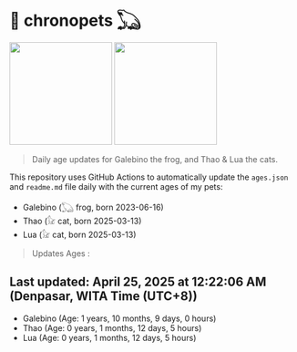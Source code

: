 # 🐾 chronopets 𓆏
<img src="https://github.com/user-attachments/assets/802b3632-7c4b-4232-a3a0-8b1d8fa6f04d" widht=180 height=180 >
<img src="https://github.com/user-attachments/assets/16687005-7ebb-4607-be57-0c8e528fed06" widht=180 height=180 >

> Daily age updates for Galebino the frog, and Thao & Lua the cats.

This repository uses GitHub Actions to automatically update the `ages.json` and `readme.md` file daily with the current ages of my pets: <br>
- Galebino (𓆏 frog, born 2023-06-16)
- Thao (𓃠 cat, born 2025-03-13)
- Lua (𓃠 cat, born 2025-03-13)

> Updates Ages :

## Last updated: April 25, 2025 at 12:22:06 AM (Denpasar, WITA Time (UTC+8))

- Galebino (Age: 1 years, 10 months, 9 days, 0 hours)
- Thao (Age: 0 years, 1 months, 12 days, 5 hours)
- Lua (Age: 0 years, 1 months, 12 days, 5 hours)

